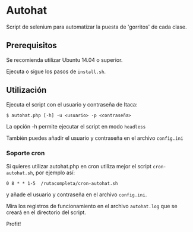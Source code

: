 # Autohat
Script de selenium para automatizar la puesta de 'gorritos' de cada clase.

## Prerequisitos

Se recomienda utilizar Ubuntu 14.04 o superior.

Ejecuta o sigue los pasos de `install.sh`.

## Utilización

Ejecuta el script con el usuario y contraseña de Itaca:

```
$ autohat.php [-h] -u <usuario> -p <contraseña>
```

La opción -h permite ejecutar el script en modo `headless`

También puedes añadir el usuario y contraseña en el archivo `config.ini`

### Soporte cron

Si quieres utilizar autohat.php en cron utiliza mejor el script `cron-autohat.sh`, por ejemplo así:

`0 8 * * 1-5  /rutacompleta/cron-autohat.sh`

y añade el usuario y contraseña en el archivo `config.ini`.

Mira los registros de funcionamiento en el archivo `autohat.log` que se creará en el directorio del script.

Profit!
